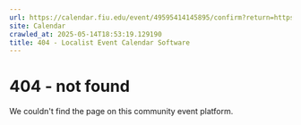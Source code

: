 ```yaml
---
url: https://calendar.fiu.edu/event/49595414145895/confirm?return=https%3A%2F%2Fcalendar.fiu.edu%2Fevent%2Fcarfs-bi-annual-iab-meeting
site: Calendar
crawled_at: 2025-05-14T18:53:19.129190
title: 404 - Localist Event Calendar Software
---
```


# 404 - not found
We couldn't find the page on this community event platform.
